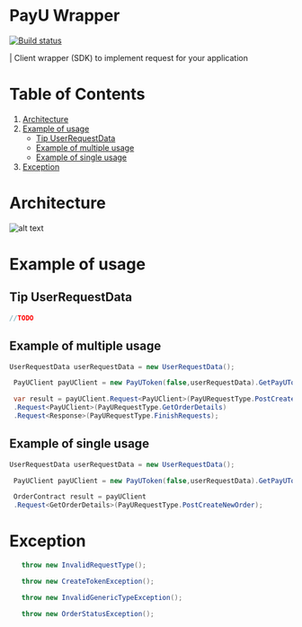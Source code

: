 ﻿# PayU Wrapper
[![Build status](https://ci.appveyor.com/api/projects/status/g0di4mjvy5wl7nl9?svg=true)](https://ci.appveyor.com/project/romabliski/net-core-payu-wrapper)

| Client wrapper (SDK) to implement request for your application
# Table of Contents 
1. [Architecture](#architecture)
2. [Example of usage](#Example-of-usage) 
    - [Tip UserRequestData](#tip-userrequestdata) 
    - [Example of multiple usage](#example-of-multiple-usage) 
    - [Example of single usage](#example-of-single-usage)
3. [Exception](#exception)
# Architecture
![alt text][logo]

[logo]: https://raw.githubusercontent.com/romabliski/.NET-core-PayU-Wrapper/master/Architecture/PayUArchitecture.png "Architecture Logo"

# Example of usage
## Tip UserRequestData
   ```csharp
//TODO
 ```

 ## Example of multiple usage

   ```csharp
   UserRequestData userRequestData = new UserRequestData();

    PayUClient payUClient = new PayUToken(false,userRequestData).GetPayUToken();

    var result = payUClient.Request<PayUClient>(PayURequestType.PostCreateNewOrder)
    .Request<PayUClient>(PayURequestType.GetOrderDetails)
    .Request<Response>(PayURequestType.FinishRequests);
 ```

  ## Example of single usage

   ```csharp
   UserRequestData userRequestData = new UserRequestData();

    PayUClient payUClient = new PayUToken(false,userRequestData).GetPayUToken();

    OrderContract result = payUClient
    .Request<GetOrderDetails>(PayURequestType.PostCreateNewOrder);
 ```

 # Exception

 ```csharp
    throw new InvalidRequestType();

    throw new CreateTokenException();

    throw new InvalidGenericTypeException();

    throw new OrderStatusException();
 ```


